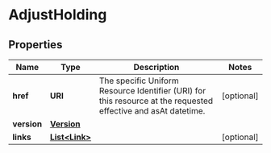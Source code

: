 

# AdjustHolding


## Properties

Name | Type | Description | Notes
------------ | ------------- | ------------- | -------------
**href** | **URI** | The specific Uniform Resource Identifier (URI) for this resource at the requested effective and asAt datetime. |  [optional]
**version** | [**Version**](Version.md) |  | 
**links** | [**List&lt;Link&gt;**](Link.md) |  |  [optional]



